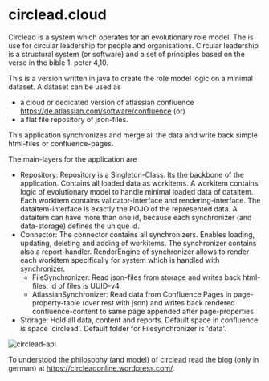 # circlead.cloud

Circlead is a system which operates for an evolutionary role model. The is use for circular leadership for people and organisations. Circular leadership is a structural system (or software) and a set of principles based on the verse in the bible 1. peter 4,10.

This is a version written in java to create the role model logic on a minimal dataset. A dataset can be used as
* a cloud or dedicated version of atlassian confluence https://de.atlassian.com/software/confluence (or)
* a flat file repository of json-files.

This application synchronizes and merge all the data and write back simple html-files or confluence-pages. 

The main-layers for the application are
* Repository: Repository is a Singleton-Class. Its the backbone of the application. Contains all loaded data as workitems. A workitem contains logic of evolutionary model to handle minimal loaded data of dataitem. Each workitem contains validator-interface and rendering-interface. The dataitem-interface is exactly the POJO of the represented data. A dataitem can have more than one id, because each synchronizer (and data-storage) defines the unique id.
* Connector: The connector contains all synchronizers. Enables loading, updating, deleting and adding of workitems. The synchronizer contains also a report-handler. RenderEngine of synchronizer allows to render each workitem specifically for system which is handled with synchronizer.
  * FileSynchronizer: Read json-files from storage and writes back html-files. Id of files is UUID-v4.
  * AtlassianSynchronizer: Read data from Confluence Pages in page-property-table (over rest with json) and writes back rendered confluence-content to same page appended after page-properties
* Storage: Hold all data, content and reports. Default space in confluence is space 'circlead'. Default folder for Filesynchronizer is 'data'.

![circlead-api](https://github.com/GebetshausFreiburg/circlead.cloud/blob/master/src/main/resources/circlead-api.jpg)

To understood the philosophy (and model) of circlead read the blog (only in german) at https://circleadonline.wordpress.com/.

